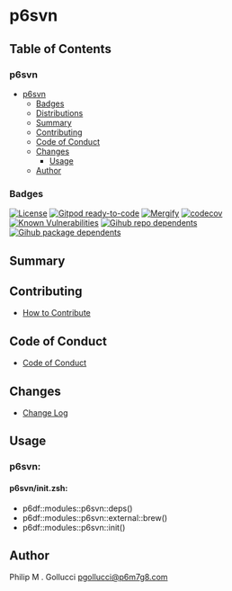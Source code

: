 # p6svn

## Table of Contents


### p6svn
- [p6svn](#p6svn)
  - [Badges](#badges)
  - [Distributions](#distributions)
  - [Summary](#summary)
  - [Contributing](#contributing)
  - [Code of Conduct](#code-of-conduct)
  - [Changes](#changes)
    - [Usage](#usage)
  - [Author](#author)

### Badges

[![License](https://img.shields.io/badge/License-Apache%202.0-yellowgreen.svg)](https://opensource.org/licenses/Apache-2.0)
[![Gitpod ready-to-code](https://img.shields.io/badge/Gitpod-ready--to--code-blue?logo=gitpod)](https://gitpod.io/#https://github.com/p6m7g8/p6svn)
[![Mergify](https://img.shields.io/endpoint.svg?url=https://gh.mergify.io/badges/p6m7g8/p6svn/&style=flat)](https://mergify.io)
[![codecov](https://codecov.io/gh/p6m7g8/p6svn/branch/master/graph/badge.svg?token=14Yj1fZbew)](https://codecov.io/gh/p6m7g8/p6svn)
[![Known Vulnerabilities](https://snyk.io/test/github/p6m7g8/p6svn/badge.svg?targetFile=package.json)](https://snyk.io/test/github/p6m7g8/p6svn?targetFile=package.json)
[![Gihub repo dependents](https://badgen.net/github/dependents-repo/p6m7g8/p6svn)](https://github.com/p6m7g8/p6svn/network/dependents?dependent_type=REPOSITORY)
[![Gihub package dependents](https://badgen.net/github/dependents-pkg/p6m7g8/p6svn)](https://github.com/p6m7g8/p6svn/network/dependents?dependent_type=PACKAGE)

## Summary

## Contributing

- [How to Contribute](CONTRIBUTING.md)

## Code of Conduct

- [Code of Conduct](https://github.com/p6m7g8/.github/blob/master/CODE_OF_CONDUCT.md)

## Changes

- [Change Log](CHANGELOG.md)

## Usage

### p6svn:

#### p6svn/init.zsh:

- p6df::modules::p6svn::deps()
- p6df::modules::p6svn::external::brew()
- p6df::modules::p6svn::init()


## Author

Philip M . Gollucci <pgollucci@p6m7g8.com>
